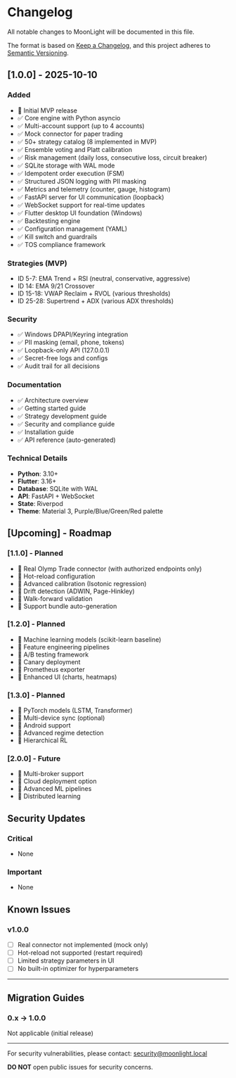 # Changelog

All notable changes to MoonLight will be documented in this file.

The format is based on [Keep a Changelog](https://keepachangelog.com/en/1.0.0/),
and this project adheres to [Semantic Versioning](https://semver.org/spec/v2.0.0.html).

## [1.0.0] - 2025-10-10

### Added
- 🎉 Initial MVP release
- ✅ Core engine with Python asyncio
- ✅ Multi-account support (up to 4 accounts)
- ✅ Mock connector for paper trading
- ✅ 50+ strategy catalog (8 implemented in MVP)
- ✅ Ensemble voting and Platt calibration
- ✅ Risk management (daily loss, consecutive loss, circuit breaker)
- ✅ SQLite storage with WAL mode
- ✅ Idempotent order execution (FSM)
- ✅ Structured JSON logging with PII masking
- ✅ Metrics and telemetry (counter, gauge, histogram)
- ✅ FastAPI server for UI communication (loopback)
- ✅ WebSocket support for real-time updates
- ✅ Flutter desktop UI foundation (Windows)
- ✅ Backtesting engine
- ✅ Configuration management (YAML)
- ✅ Kill switch and guardrails
- ✅ TOS compliance framework

### Strategies (MVP)
- ID 5-7: EMA Trend + RSI (neutral, conservative, aggressive)
- ID 14: EMA 9/21 Crossover
- ID 15-18: VWAP Reclaim + RVOL (various thresholds)
- ID 25-28: Supertrend + ADX (various ADX thresholds)

### Security
- ✅ Windows DPAPI/Keyring integration
- ✅ PII masking (email, phone, tokens)
- ✅ Loopback-only API (127.0.0.1)
- ✅ Secret-free logs and configs
- ✅ Audit trail for all decisions

### Documentation
- ✅ Architecture overview
- ✅ Getting started guide
- ✅ Strategy development guide
- ✅ Security and compliance guide
- ✅ Installation guide
- ✅ API reference (auto-generated)

### Technical Details
- **Python**: 3.10+
- **Flutter**: 3.16+
- **Database**: SQLite with WAL
- **API**: FastAPI + WebSocket
- **State**: Riverpod
- **Theme**: Material 3, Purple/Blue/Green/Red palette

## [Upcoming] - Roadmap

### [1.1.0] - Planned
- 🔄 Real Olymp Trade connector (with authorized endpoints only)
- 🔄 Hot-reload configuration
- 🔄 Advanced calibration (Isotonic regression)
- 🔄 Drift detection (ADWIN, Page-Hinkley)
- 🔄 Walk-forward validation
- 🔄 Support bundle auto-generation

### [1.2.0] - Planned
- 🔄 Machine learning models (scikit-learn baseline)
- 🔄 Feature engineering pipelines
- 🔄 A/B testing framework
- 🔄 Canary deployment
- 🔄 Prometheus exporter
- 🔄 Enhanced UI (charts, heatmaps)

### [1.3.0] - Planned
- 🔄 PyTorch models (LSTM, Transformer)
- 🔄 Multi-device sync (optional)
- 🔄 Android support
- 🔄 Advanced regime detection
- 🔄 Hierarchical RL

### [2.0.0] - Future
- 🔄 Multi-broker support
- 🔄 Cloud deployment option
- 🔄 Advanced ML pipelines
- 🔄 Distributed learning

## Security Updates

### Critical
- None

### Important
- None

## Known Issues

### v1.0.0
- [ ] Real connector not implemented (mock only)
- [ ] Hot-reload not supported (restart required)
- [ ] Limited strategy parameters in UI
- [ ] No built-in optimizer for hyperparameters

---

## Migration Guides

### 0.x → 1.0.0
Not applicable (initial release)

---

For security vulnerabilities, please contact: security@moonlight.local

**DO NOT** open public issues for security concerns.
